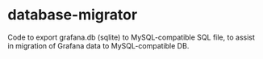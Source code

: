 # database-migrator
Code to export grafana.db (sqlite) to MySQL-compatible SQL file, to assist in migration of Grafana data to MySQL-compatible DB.
